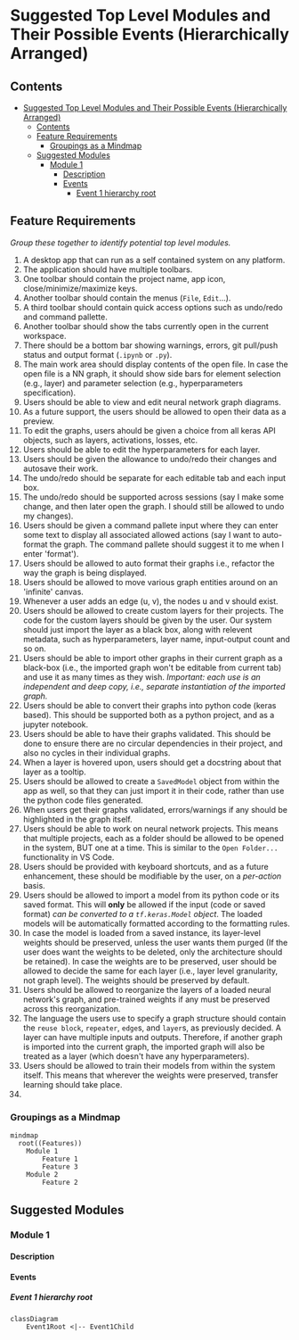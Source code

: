 # Suggested Top Level Modules and Their Possible Events (Hierarchically Arranged)

## Contents

- [Suggested Top Level Modules and Their Possible Events (Hierarchically Arranged)](#suggested-top-level-modules-and-their-possible-events-hierarchically-arranged)
  - [Contents](#contents)
  - [Feature Requirements](#feature-requirements)
    - [Groupings as a Mindmap](#groupings-as-a-mindmap)
  - [Suggested Modules](#suggested-modules)
    - [Module 1](#module-1)
      - [Description](#description)
      - [Events](#events)
        - [Event 1 hierarchy root](#event-1-hierarchy-root)

## Feature Requirements

_Group these together to identify potential top level modules._

1. A desktop app that can run as a self contained system on any platform.
2. The application should have multiple toolbars.
3. One toolbar should contain the project name, app icon, close/minimize/maximize keys.
4. Another toolbar should contain the menus (`File`, `Edit`...).
5. A third toolbar should contain quick access options such as undo/redo and command pallette.
6. Another toolbar should show the tabs currently open in the current workspace.
7. There should be a bottom bar showing warnings, errors, git pull/push status and output format (`.ipynb` or `.py`).
8. The main work area should display contents of the open file. In case the open file is a NN graph, it should show side bars for element selection (e.g., layer) and parameter selection (e.g., hyperparameters specification).
9. Users should be able to view and edit neural network graph diagrams.
10. As a future support, the users should be allowed to open their data as a preview.
11. To edit the graphs, users ahould be given a choice from all keras API objects, such as layers, activations, losses, etc.
12. Users should be able to edit the hyperparameters for each layer.
13. Users should be given the allowance to undo/redo their changes and autosave their work.
14. The undo/redo should be separate for each editable tab and each input box.
15. The undo/redo should be supported across sessions (say I make some change, and then later open the graph. I should still be allowed to undo my changes).
16. Users should be given a command pallete input where they can enter some text to display all associated allowed actions (say I want to auto-format the graph. The command pallete should suggest it to me when I enter 'format').
17. Users should be allowed to auto format their graphs i.e., refactor the way the graph is being displayed.
18. Users should be allowed to move various graph entities around on an 'infinite' canvas.
19. Whenever a user adds an edge (u, v), the nodes u and v should exist.
20. Users should be allowed to create custom layers for their projects. The code for the custom layers should be given by the user. Our system should just import the layer as a black box, along with relevent metadata, such as hyperparameters, layer name, input-output count and so on.
21. Users should be able to import other graphs in their current graph as a black-box (i.e., the imported graph won't be editable from current tab) and use it as many times as they wish. _Important: each use is an independent and deep copy, i.e., separate instantiation of the imported graph._
22. Users should be able to convert their graphs into python code (keras based). This should be supported both as a python project, and as a jupyter notebook.
23. Users should be able to have their graphs validated. This should be done to ensure there are no circular dependencies in their project, and also no cycles in their individual graphs.
24. When a layer is hovered upon, users should get a docstring about that layer as a tooltip.
25. Users should be allowed to create a `SavedModel` object from within the app as well, so that they can just import it in their code, rather than use the python code files generated.
26. When users get their graphs validated, errors/warnings if any should be highlighted in the graph itself.
27. Users should be able to work on neural network projects. This means that multiple projects, each as a folder should be allowed to be opened in the system, BUT one at a time. This is similar to the `Open Folder...` functionality in VS Code.
28. Users should be provided with keyboard shortcuts, and as a future enhancement, these should be modifiable by the user, on a _per-action_ basis.
29. Users should be allowed to import a model from its python code or its saved format. This will **only** be allowed if the input (code or saved format) _can be converted to a `tf.keras.Model` object_. The loaded models will be automatically formatted according to the formatting rules.
30. In case the model is loaded from a saved instance, its layer-level weights should be preserved, unless the user wants them purged (If the user does want the weights to be deleted, only the architecture should be retained). In case the weights are to be preserved, user should be allowed to decide the same for each layer (i.e., layer level granularity, not graph level). The weights should be preserved by default.
31. Users should be allowed to reorganize the layers of a loaded neural network's graph, and pre-trained weights if any must be preserved across this reorganization.
32. The language the users use to specify a graph structure should contain the `reuse block`, `repeater`, `edge`s, and `layer`s, as previously decided. A layer can have multiple inputs and outputs. Therefore, if another graph is imported into the current graph, the imported graph will also be treated as a layer (which doesn't have any hyperparameters).
33. Users should be allowed to train their models from within the system itself. This means that wherever the weights were preserved, transfer learning should take place.
34. 

### Groupings as a Mindmap

```mermaid
mindmap
  root((Features))
    Module 1
        Feature 1
        Feature 3
    Module 2
        Feature 2
```

## Suggested Modules

### Module 1

#### Description

#### Events

##### Event 1 hierarchy root

```mermaid
classDiagram
    Event1Root <|-- Event1Child
```
